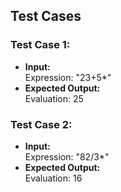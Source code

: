 ## Test Cases

### Test Case 1:
- **Input:**  
  Expression: "23+5*"
- **Expected Output:**  
  Evaluation: 25

### Test Case 2:
- **Input:**  
  Expression: "82/3*"
- **Expected Output:**  
  Evaluation: 16

